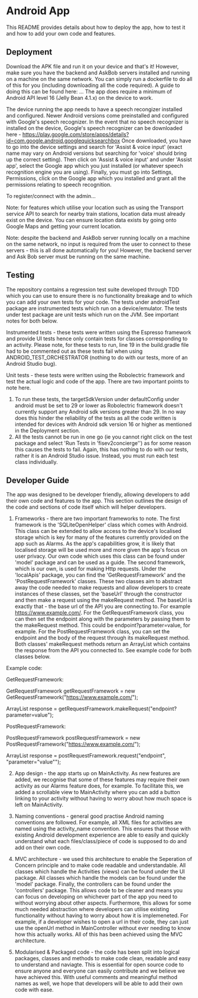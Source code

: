 # Android App
This README provides details about how to deploy the app, how to test it and how to add your own code and features.

## Deployment
Download the APK file and run it on your device and that's it! However, make sure you have the backend and AskBob servers installed and running on a machine on the same network. You can simply run a dockerfile to do all of this for you (including downloading all the code required). A guide to doing this can be found here: ... The app does require a minimum of Android API level 16 (Jelly Bean 4.1.x) on the device to work. 

The device running the app needs to have a speech recongizer installed and configured. Newer Android versions come preinstalled and configured with Google's speech recognizer. In the event that no speech recognizer is installed on the device, Google's speech recognizer can be downloaded here - https://play.google.com/store/apps/details?id=com.google.android.googlequicksearchbox Once downloaded, you have to go into the device settings and search for 'Assist & voice input' (exact name may vary on Android versions but searching for 'voice' should bring up the correct setting). Then click on 'Assist & voice input' and under 'Assist app', select the Google app which you just installed (or whatever speech recognition engine you are using). Finally, you must go into Settings, Permissions, click on the Google app which you installed and grant all the permissions relating to speech recognition.

To register/connect with the admin...

Note: for features which utilise your location such as using the Transport service API to search for nearby train stations, location data must already exist on the device. You can ensure location data exists by going onto Google Maps and getting your current location.

Note: despite the backend and AskBob server running locally on a machine on the same network, no input is required from the user to connect to these servers - this is all done automatically for you! However, the backend server and Ask Bob server must be running on the same machine.

## Testing
The repository contains a regression test suite developed through TDD which you can use to ensure there is no functionality breakage and to which you can add your own tests for your code. The tests under androidTest package are instrumented tests which run on a device/emulator. The tests under test package are unit tests which run on the JVM. See important notes for both below.

Instrumented tests - these tests were written using the Espresso framework and provide UI tests hence only contain tests for classes corresponding to an activity. Please note, for these tests to run, line 19 in the build.gradle file had to be commented out as these tests fail when using ANDROID_TEST_ORCHESTRATOR (nothing to do with our tests, more of an Android Studio bug). 

Unit tests - these tests were written using the Robolectric framework and test the actual logic and code of the app. There are two important points to note here. 
1. To run these tests, the targetSdkVersion under defaultConfig under android must be set to 29 or lower as Robolectric framework doesn't currently support any Android sdk versions greater than 29. In no way does this hinder the reliability of the tests as all the code written is intended for devices with Android sdk version 16 or higher as mentioned in the Deployment section.
2. All the tests cannot be run in one go (ie you cannot right click on the test package and select 'Run Tests in 'fisev2concierge'') as for some reason this causes the tests to fail. Again, this has nothing to do with our tests, rather it is an Android Studio issue. Instead, you must run each test class individually.  

## Developer Guide
The app was designed to be developer friendly, allowing developers to add their own code and features to the app. This section outlines the design of the code and sections of code itself which will helper developers.

1. Frameworks - there are two important frameworks to note. The first framework is the 'SQLiteOpenHelper' class which comes with Android. This class can be extended to allow access to the device's localised storage which is key for many of the features currently provided on the app such as Alarms. As the app's capabilities grow, it is likely that localised storage will be used more and more given the app's focus on user privacy. Our own code which uses this class can be found under 'model' package and can be used as a guide. The second framework, which is our own, is used for making Http requests. Under the 'localApis' package, you can find the 'GetRequestFramework' and the 'PostRequestFramework' classes. These two classes aim to abstract away the code needed to make requests and allow developers to create instances of these classes, set the 'baseUrl' through the constructor and then make a request using the makeRequest method. The baseUrl is exactly that - the base url of the API you are connecting to. For example https://www.example.com/. For the GetRequestFramework class, you can then set the endpoint along with the parameters by passing them to the makeRequest method. This could be endpoint?parameter=value, for example. For the PostRequestFramework class, you can set the endpoint and the body of the request through its makeRequest method. Both classes' makeRequest methods return an ArrayList<String> which contains the response from the API you connected to. See example code for both classes below. 

Example code:

GetRequestFramework:

GetRequestFramework getRequestFramework = new GetRequestFramework("https://www.example.com/");

ArrayList<String> response = getRequestFramework.makeRequest("endpoint?parameter=value");
  
PostRequestFramework:

PostRequestFramework postRequestFramework = new PostRequestFramework("https://www.example.com/");

ArrayList<String> response = postRequestFramework.request("endpoint", "parameter=\"value\"");


2. App design - the app starts up on MainActivity. As new features are added, we recognise that some of these features may require their own activity as our Alarms feature does, for example. To facilitate this, we added a scrollable view to MainActivity where you can add a button linking to your activity without having to worry about how much space is left on MainActivity.

3. Naming conventions - general good practise Android naming conventions are followed. For example, all XML files for activities are named using the activity_name convention. This ensures that those with existing Android development experience are able to easily and quickly understand what each files/class/piece of code is supposed to do and add on their own code.

4. MVC architecture - we used this architecture to enable the Seperation of Concern principle and to make code readable and understandable. All classes which handle the Activities (views) can be found under the UI package. All classes which handle the models can be found under the 'model' package. Finally, the controllers can be found under the 'controllers' package. This allows code to be cleaner and means you can focus on developing on whichever part of the app you need to without worrying about other aspects. Furthermore, this allows for some much needed abstraction where developers can utilise existing functionality without having to worry about how it is implemeneted. For example, if a developer wishes to open a url in their code, they can just use the openUrl method in MainController without ever needing to know how this actually works. All of this has been achieved using the MVC architecture.

5. Modularised & Packaged code - the code has been split into logical packages, classes and methods to make code clean, readable and easy to understand and naviagte. This is essential for open source code to ensure anyone and everyone can easily contribute and we believe we have achieved this. With useful comments and meaningful method names as well, we hope that developers will be able to add their own code with ease.
